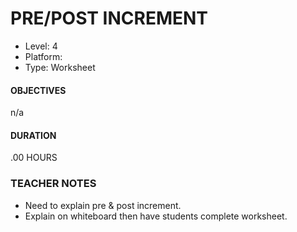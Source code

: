 # PRE/POST INCREMENT
* Level: 4
* Platform: 
* Type: Worksheet

#### OBJECTIVES
n/a

#### DURATION
.00 HOURS

### TEACHER NOTES 

* Need to explain pre & post increment.
* Explain on whiteboard then have students complete worksheet.